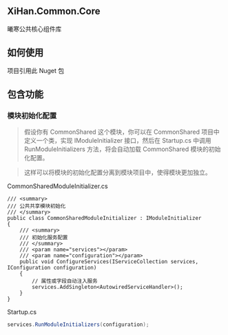 ﻿## XiHan.Common.Core

曦寒公共核心组件库

## 如何使用

项目引用此 Nuget 包

## 包含功能

### 模块初始化配置

> 假设你有 CommonShared 这个模块，你可以在 CommonShared 项目中定义一个类，实现 IModuleInitializer 接口，然后在 Startup.cs 中调用 RunModuleInitializers 方法，将会自动加载 CommonShared 模块的初始化配置。

> 这样可以将模块的初始化配置分离到模块项目中，使得模块更加独立。

CommonSharedModuleInitializer.cs

```
/// <summary>
/// 公共共享模块初始化
/// </summary>
public class CommonSharedModuleInitializer : IModuleInitializer
{
    /// <summary>
    /// 初始化服务配置
    /// </summary>
    /// <param name="services"></param>
    /// <param name="configuration"></param>
    public void ConfigureServices(IServiceCollection services, IConfiguration configuration)
    {
        // 属性或字段自动注入服务
        services.AddSingleton<AutowiredServiceHandler>();
    }
}
```

Startup.cs

```csharp
services.RunModuleInitializers(configuration);
```